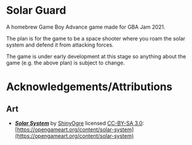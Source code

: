 # Solar Guard
A homebrew Game Boy Advance game made for GBA Jam 2021.

The plan is for the game to be a space shooter where you roam the solar system and defend it from attacking forces.

The game is under early development at this stage so anything about the game (e.g. the above plan) is subject to change.

# Acknowledgements/Attributions
## Art
- [***Solar System***](https://opengameart.org/sites/default/files/space.png) by [ShinyOgre](https://opengameart.org/users/shinyogre) licensed [CC-BY-SA 3.0](https://creativecommons.org/licenses/by-sa/3.0/): [https://opengameart.org/content/solar-system](https://opengameart.org/content/solar-system)
